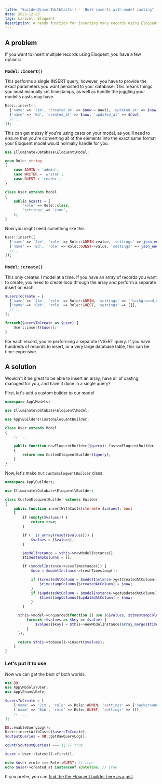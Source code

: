 ```yaml
---
title: "Builder@insertWithCasts() -  Bulk inserts with model casting"
date: 2023-12-23
tags: Laravel, Eloquent
description: A handy function for inserting many records using Eloquent while still performance attribute casting
---
```


## A problem

If you want to insert multiple records using Eloquent, you have a few options:

###  `Model::insert()`
This performs a single INSERT query, however, you have to provide the exact parameters you want persisted to your database.
This means things you must manually set timestamps, as well as handle the juggling your model's casts may have.

```php
User::insert([
  ['name' => 'Jim', 'created_at' => $now = now(), 'updated_at' => $now],
  ['name' => 'Ed', 'created_at' => $now, 'updated_at' => $now],
  // ...
]);
```

This can get messy if you're using casts on your model, as you'll need to ensure that you're converting all of the elements into the exact same format your Eloquent model would normally handle for you.

```php
use Illuminate\Database\Eloquent\Model;

enum Role: string
{
    case ADMIN = 'admin';
    case WRITER = 'writer';
    case GUEST = 'reader';
}

class User extends Model
{
    public $casts = [
        'role' => Role::class,
        'settings' => 'json',
    ];
}
```

Now you might need something like this:

```php
User::insert([
  ['name' => 'Jim', 'role' => Role::ADMIN->value, 'settings' => json_encode(['background_color' => '#fff']), 'created_at' => $now = now(), 'updated_at' => $now],
  ['name' => 'Ed', 'role' => Role::GUEST->value, 'settings' => json_encode([]), 'created_at' => $now, 'updated_at' => $now],
  // ...
]);
```

### `Model::create()`
This only creates 1 model at a time. If you have an array of records you want to create, you need to create loop through the array and perform a separate insert on each.

```php
$usersToCreate = [
  ['name' => 'Jim', 'role' => Role::ADMIN, 'settings' => ['background_color' => '#fff']],
  ['name' => 'Bob', 'role' => Role::GUEST, 'settings' => []],
  // ...
];

foreach($usersToCreate as $user) {
    User::insert($user);
}
```

For each record, you're performing a separate INSERT query. If you have hundreds of records to insert, or a very large database table, this can be time-expensive.

## A solution
Wouldn't it be great to be able to insert an array, have all of casting managed for you, and have it done in a single query?

First, let's add a custom builder to our model

```php
namespace App\Models;

use Illuminate\Database\Eloquent\Model;

use App\Builders\CustomEloquentBuilder;

class User extends Model
{
    // ...

    public function newEloquentBuilder($query): CustomEloquentBuilder
    {
        return new CustomEloquentBuilder($query);
    }
}
```

Now, let's make our `CustomEloquentBuilder` class.

```php
namespace App\Builders;

use Illuminate\Database\Eloquent\Builder;

class CustomEloquentBuilder extends Builder
{
    public function insertWithCasts(iterable $values): bool
    {
        if (empty($values)) {
            return true;
        }

        if (! is_array(reset($values))) {
            $values = [$values];
        }

        $modelInstance = $this->newModelInstance();
        $timestampColumns = [];

        if ($modelInstance->usesTimestamps()) {
            $now = $modelInstance->freshTimestamp();

            if ($createdAtColumn = $modelInstance->getCreatedAtColumn()) {
                $timestampColumns[$createdAtColumn] = $now;
            }
            if ($updatedAtColumn = $modelInstance->getUpdatedAtColumn()) {
                $timestampColumns[$updatedAtColumn] = $now;
            }
        }

      $this->model->unguarded(function () use (&$values, $timestampColumns) {
          foreach ($values as $key => $value) {
              $values[$key] = $this->newModelInstance(array_merge($timestampColumns, $value))->getAttributes();
          }
      });

      return $this->toBase()->insert($values);
    }
}
```

### Let's put it to use

Now we can get the best of both worlds.

```php
use DB;
use App\Models\User;
use App\Enums\Role;

$usersToCreate = [
    ['name' => 'Jim', 'role' => Role::ADMIN, 'settings' => ['background_color' => '#fff']],
    ['name' => 'Bob', 'role' => Role::GUEST, 'settings' => []],
    // ...
];

DB::enableQueryLog();
User::insertWithCasts($usersToCreate);
$outputQueries = DB::getRawQueryLog();

count($outputQueries) === 1; // true

$user = User::latest()->first();

echo $user->role === Role::GUEST; // true
echo $user->created_at instanceof \DateTime; // true
```

If you prefer, you can [find the the Eloquent builder here as a gist](https://gist.github.com/cosmastech/bfd6d060df602d3fed1f3982febb5305).
